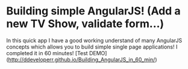 # Building simple AngularJS! (Add a new TV Show, validate form...) 
In this quick app I have a good working understand of many AngularJS concepts which allows you to build simple single page applications! I completed it in 60 minutes! 
[Test DEMO] (http://ddeveloperr.github.io/Building_AngularJS_in_60_min/)

